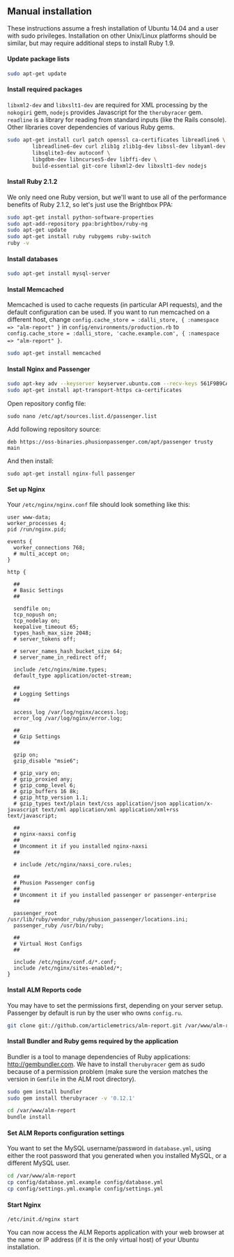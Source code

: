 ## Manual installation
These instructions assume a fresh installation of Ubuntu 14.04 and a user with sudo privileges. Installation on other Unix/Linux platforms should be similar, but may require additional steps to install Ruby 1.9.

#### Update package lists

```sh
sudo apt-get update
```

#### Install required packages
`libxml2-dev` and `libxslt1-dev` are required for XML processing by the `nokogiri` gem, `nodejs` provides Javascript for the `therubyracer` gem. `readline` is a library for reading from standard inputs (like the Rails console). Other libraries cover dependencies of various Ruby gems.

```sh
sudo apt-get install curl patch openssl ca-certificates libreadline6 \
        libreadline6-dev curl zlib1g zlib1g-dev libssl-dev libyaml-dev \
        libsqlite3-dev autoconf \
        libgdbm-dev libncurses5-dev libffi-dev \
        build-essential git-core libxml2-dev libxslt1-dev nodejs
```

#### Install Ruby 2.1.2
We only need one Ruby version, but we'll want to use all of the performance benefits of Ruby 2.1.2, so let's just use the Brightbox PPA:

```sh
sudo apt-get install python-software-properties
sudo apt-add-repository ppa:brightbox/ruby-ng
sudo apt-get update
sudo apt-get install ruby rubygems ruby-switch
ruby -v
```

#### Install databases

```sh
sudo apt-get install mysql-server
```

#### Install Memcached
Memcached is used to cache requests (in particular API requests), and the default configuration can be used. If you want to run memcached on a different host, change `config.cache_store = :dalli_store, { :namespace => "alm-report" }` in `config/environments/production.rb` to `config.cache_store = :dalli_store, 'cache.example.com', { :namespace => "alm-report" }`.

```sh
sudo apt-get install memcached
```

#### Install Nginx and Passenger

```sh
sudo apt-key adv --keyserver keyserver.ubuntu.com --recv-keys 561F9B9CAC40B2F7
sudo apt-get install apt-transport-https ca-certificates
```

Open repository config file:

```
sudo nano /etc/apt/sources.list.d/passenger.list
```

Add following repository source:

```
deb https://oss-binaries.phusionpassenger.com/apt/passenger trusty main
```

And then install:

```
sudo apt-get install nginx-full passenger
```

#### Set up Nginx

Your `/etc/nginx/nginx.conf` file should look something like this:

```
user www-data;
worker_processes 4;
pid /run/nginx.pid;

events {
  worker_connections 768;
  # multi_accept on;
}

http {

  ##
  # Basic Settings
  ##

  sendfile on;
  tcp_nopush on;
  tcp_nodelay on;
  keepalive_timeout 65;
  types_hash_max_size 2048;
  # server_tokens off;

  # server_names_hash_bucket_size 64;
  # server_name_in_redirect off;

  include /etc/nginx/mime.types;
  default_type application/octet-stream;

  ##
  # Logging Settings
  ##

  access_log /var/log/nginx/access.log;
  error_log /var/log/nginx/error.log;

  ##
  # Gzip Settings
  ##

  gzip on;
  gzip_disable "msie6";

  # gzip_vary on;
  # gzip_proxied any;
  # gzip_comp_level 6;
  # gzip_buffers 16 8k;
  # gzip_http_version 1.1;
  # gzip_types text/plain text/css application/json application/x-javascript text/xml application/xml application/xml+rss text/javascript;

  ##
  # nginx-naxsi config
  ##
  # Uncomment it if you installed nginx-naxsi
  ##

  # include /etc/nginx/naxsi_core.rules;

  ##
  # Phusion Passenger config
  ##
  # Uncomment it if you installed passenger or passenger-enterprise
  ##

  passenger_root /usr/lib/ruby/vendor_ruby/phusion_passenger/locations.ini;
  passenger_ruby /usr/bin/ruby;

  ##
  # Virtual Host Configs
  ##

  include /etc/nginx/conf.d/*.conf;
  include /etc/nginx/sites-enabled/*;
}
```

#### Install ALM Reports code
You may have to set the permissions first, depending on your server setup. Passenger by default is run by the user who owns `config.ru`.

```sh
git clone git://github.com/articlemetrics/alm-report.git /var/www/alm-report
```

#### Install Bundler and Ruby gems required by the application
Bundler is a tool to manage dependencies of Ruby applications: http://gembundler.com. We have to install `therubyracer` gem as sudo because of a permission problem (make sure the version matches the version in `Gemfile` in the ALM root directory).

```sh
sudo gem install bundler
sudo gem install therubyracer -v '0.12.1'

cd /var/www/alm-report
bundle install
```

#### Set ALM Reports configuration settings
You want to set the MySQL username/password in `database.yml`, using either the root password that you generated when you installed MySQL, or a different MySQL user.

```sh
cd /var/www/alm-report
cp config/database.yml.example config/database.yml
cp config/settings.yml.example config/settings.yml
```

#### Start Nginx

`/etc/init.d/nginx start`

You can now access the ALM Reports application with your web browser at the name or IP address (if it is the only virtual host) of your Ubuntu installation.
